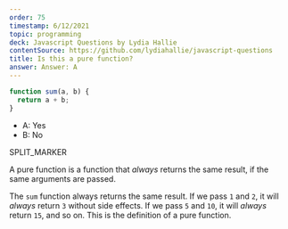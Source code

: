 ```yaml
---
order: 75
timestamp: 6/12/2021
topic: programming
deck: Javascript Questions by Lydia Hallie
contentSource: https://github.com/lydiahallie/javascript-questions
title: Is this a pure function?
answer: Answer: A
---
```


  

```javascript
function sum(a, b) {
  return a + b;
}
```

- A: Yes
- B: No




SPLIT_MARKER

A pure function is a function that _always_ returns the same result, if the same arguments are passed.

The `sum` function always returns the same result. If we pass `1` and `2`, it will _always_ return `3` without side effects. If we pass `5` and `10`, it will _always_ return `15`, and so on. This is the definition of a pure function.



